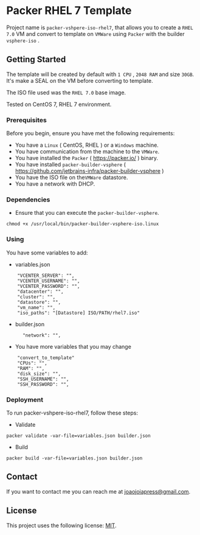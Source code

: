 # Packer RHEL 7 Template

Project name is `packer-vshpere-iso-rhel7`, that allows you to create a `RHEL 7.0` VM and convert to template on `VMWare` using `Packer` with the builder `vsphere-iso` .

## Getting Started

The template will be created by default with `1 CPU` , `2048 RAM` and size `30GB`.
It's make a SEAL on the VM before converting to template. 

The ISO file used was the `RHEL 7.0` base image.

Tested on CentOS 7, RHEL 7 environment.

### Prerequisites

Before you begin, ensure you have met the following requirements:
* You have a `Linux` ( CentOS, RHEL ) or a `Windows` machine.
* You have communication from the machine to the `VMWare`.
* You have installed the `Packer` ( https://packer.io/ ) binary. 
* You have installed `packer-builder-vsphere` ( https://github.com/jetbrains-infra/packer-builder-vsphere )
* You have the ISO file on the`VMWare` datastore. 
* You have a network with DHCP.

### Dependencies

* Ensure that you can execute the `packer-builder-vsphere`.
```
chmod +x /usr/local/bin/packer-builder-vsphere-iso.linux
```

### Using

You have some variables to add:

* variables.json
```
    "VCENTER_SERVER": "",
    "VCENTER_USERNAME": "",
    "VCENTER_PASSWORD": "",
    "datacenter": "",
    "cluster": "",
    "datastore": "",
    "vm_name": "",
    "iso_paths": "[Datastore] ISO/PATH/rhel7.iso"
```
* builder.json
```
      "network": "",
```

* You have more variables that you may change
```
    "convert_to_template"
    "CPUs": "",
    "RAM": "",
    "disk_size": "",
    "SSH_USERNAME": "",
    "SSH_PASSWORD": "",
```

### Deployment

To run packer-vshpere-iso-rhel7, follow these steps:

* Validate

```
packer validate -var-file=variables.json builder.json
```

* Build

```
packer build -var-file=variables.json builder.json
```


## Contact

If you want to contact me you can reach me at joaojoiapress@gmail.com.

## License
This project uses the following license: [MIT](https://github.com/JoaoMJoia/packer-vsphere-iso-rhel7/blob/master/LICENSE).

